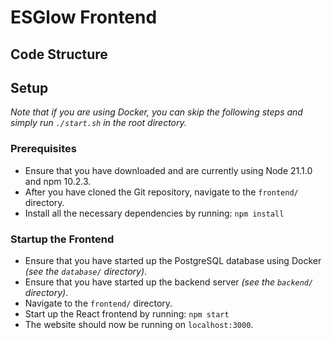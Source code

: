 # ESGlow Frontend

## Code Structure

## Setup

_Note that if you are using Docker, you can skip the following steps and simply run `./start.sh` in the root directory._

### Prerequisites

- Ensure that you have downloaded and are currently using Node 21.1.0 and npm 10.2.3.
- After you have cloned the Git repository, navigate to the `frontend/` directory.
- Install all the necessary dependencies by running:
  `npm install`

### Startup the Frontend

- Ensure that you have started up the PostgreSQL database using Docker _(see the `database/` directory)_.
- Ensure that you have started up the backend server _(see the `backend/` directory)_.
- Navigate to the `frontend/` directory.
- Start up the React frontend by running:
  `npm start`
- The website should now be running on `localhost:3000`.

